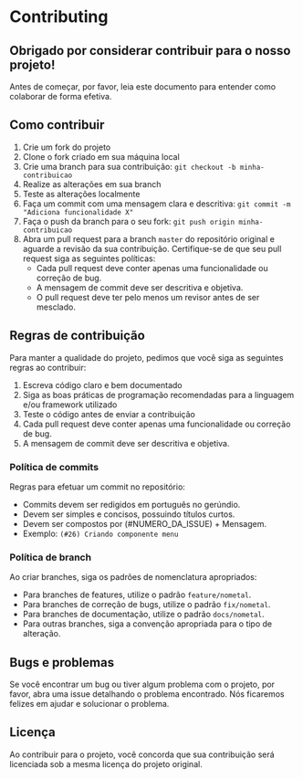 # Contributing
## Obrigado por considerar contribuir para o nosso projeto!

Antes de começar, por favor, leia este documento para entender como colaborar de forma efetiva.

## Como contribuir
1. Crie um fork do projeto
2. Clone o fork criado em sua máquina local
3. Crie uma branch para sua contribuição: `git checkout -b minha-contribuicao`
4. Realize as alterações em sua branch
5. Teste as alterações localmente
6. Faça um commit com uma mensagem clara e descritiva: `git commit -m "Adiciona funcionalidade X"`
7. Faça o push da branch para o seu fork: `git push origin minha-contribuicao`
8. Abra um pull request para a branch `master` do repositório original e aguarde a revisão da sua contribuição. Certifique-se de que seu pull request siga as seguintes políticas:
    - Cada pull request deve conter apenas uma funcionalidade ou correção de bug.
    - A mensagem de commit deve ser descritiva e objetiva.
    - O pull request deve ter pelo menos um revisor antes de ser mesclado.
    
## Regras de contribuição
Para manter a qualidade do projeto, pedimos que você siga as seguintes regras ao contribuir:

1. Escreva código claro e bem documentado
2. Siga as boas práticas de programação recomendadas para a linguagem e/ou framework utilizado
3. Teste o código antes de enviar a contribuição
4. Cada pull request deve conter apenas uma funcionalidade ou correção de bug.
5. A mensagem de commit deve ser descritiva e objetiva.

### Política de commits
Regras para efetuar um commit no repositório:
- Commits devem ser redigidos em português no gerúndio.
- Devem ser simples e concisos, possuindo títulos curtos.
- Devem ser compostos por (#NUMERO_DA_ISSUE) + Mensagem.
- Exemplo:
`(#26) Criando componente menu`

### Política de branch
Ao criar branches, siga os padrões de nomenclatura apropriados:
   - Para branches de features, utilize o padrão `feature/nometal`.
   - Para branches de correção de bugs, utilize o padrão `fix/nometal`.
   - Para branches de documentação, utilize o padrão `docs/nometal`.
   - Para outras branches, siga a convenção apropriada para o tipo de alteração.

## Bugs e problemas
Se você encontrar um bug ou tiver algum problema com o projeto, por favor, abra uma issue detalhando o problema encontrado. Nós ficaremos felizes em ajudar e solucionar o problema.

## Licença
Ao contribuir para o projeto, você concorda que sua contribuição será licenciada sob a mesma licença do projeto original.

